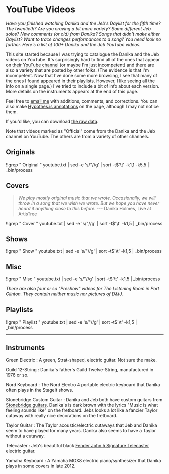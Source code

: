 YouTube Videos
==============

_Have you finished watching Danika and the Jeb's Daylist for the fifth
time?  The twentieth?  Are you craving a bit more variety?  Some different
Jeb solos?  New comments (or old) from Danika?  Songs that didn't make
either Daylist?  Want to trace changes performances to a song?  You need 
look no further.  Here's a list of 100+ Danika and the Jeb YouTube videos._

This site started because I was trying to catalogue the Danika and
the Jeb videos on YouTube.  It's surprisingly hard to find all of
the ones that appear on [their YouTube
channel](https://www.youtube.com/c/DanikaandtheJeb) (or maybe I'm
just incompetent) and there are also a variety that are posted by
other folks.  (The evidence is that I'm incompetent.  Now that I've
done some more browsing, I see that many of the ones I found appeared
in their playlists.  However, I like seeing all the info on a single
page.) I've tried to include a bit of info about each version.  More
details on the instruments appears at the end of this page.

Feel free to [email me](mailto:rebelsky@grinnell.edu?subject=Danika+and+the+Jeb+on+YouTube) with additions, comments, and corrections.  You can also make
[Hypothes.is annotations](https://hypothes.is) on the page, although I may
not notice them.

If you'd like,  you can download [the raw data](youtube.txt).

Note that videos marked as "Official" come from the Danika and the Jeb
channel on YouTube.  The others are from a variety of other channels.

Originals
---------

!!grep "	Original	" youtube.txt | sed -e 's/"//g' | sort -t$'\t' -k1,1 -k5,5 | _bin/process

Covers
------

> _We play mostly original music that we wrote.  Occasionally, we will throw
in a song that we wish we wrote.  But we hope you have never heard it
anything close to this before._ --- Danika Holmes, Live at ArtisTree

!!grep "	Cover	" youtube.txt | sed -e 's/"//g' | sort -t$'\t' -k1,5 | _bin/process

Shows
-----

!!grep "	Show	" youtube.txt | sed -e 's/"//g' | sort -t$'\t' -k1,5 | _bin/process

Misc
----

!!grep "	Misc	" youtube.txt | sed -e 's/"//g' | sort -t$'\t' -k1,5 | _bin/process

_There are also four or so "Preshow" videos for The Listening Room in
Port Clinton.  They contain neither music nor pictures of D&tJ._

Playlists
---------

!!grep "	Playlist	" youtube.txt | sed -e 's/"//g' | sort -t$'\t' -k1,5 | _bin/process

---

Instruments
-----------

Green Electric
  : A green, Strat-shaped, electric guitar.  Not sure the make.

Guild 12-String
  : Danika's father's Guild Twelve-String, manufactured in 1976 or so.

Nord Keyboard
  : The Nord Electro 4 portable electric keyboard that Danika often plays in the StageIt shows.

Stonebridge Custom Guitar
  : Danika and Jeb both have custom guitars from [Stonebridge
    guitars](https://www.stonebridgeguitars.com).  Danika's is dark
    brown with the lyrics "Music is what feeling sounds like" on the 
    fretboard.  Jebs looks a lot like a fancier Taylor cutaway with
    really nice decorations on the fretboard..

Taylor Guitar
  : The Taylor acoustic/electric cutaways that Jeb and Danika seem to
    have played for many years.  Danika also seems to have a Taylor
    without a cutaway.

Telecaster
  : Jeb's beautiful black [Fender John 5 Signature
    Telecaster](http://www.fendercustomshop.com/series/artist/john-5-hb-signature-telecaster-rosewood-fingerboard-black/) electric guitar.

Yamaha Keyboard
  : A Yamaha MOX8 electric piano/synthesizer that Danika plays in some 
    covers in late 2012.

